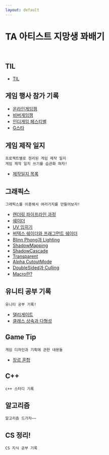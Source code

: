 ```yaml
---
layout: default
---
```


# TA 아티스트 지망생 꽈배기<br><br>

## TIL

* [TIL](./posts/TIL/리드미.html)

## 게임 행사 참가 기록
* [온라인게임잼](./posts/event/OnlineGameJam.html)
* [비버게임잼](./posts/event/biberGameJam.html)
* [인디게임 페스티벌](./posts/event/IndieFestival.html)
* [G스타](./posts/event/G-star.html)

## 게임 제작 일지
```
프로젝트별로 정리된 게임 제작 일지
게임 제작 일지 쓰기를 습관화 하자!
```
* [제작일지 목록](./posts/GameDevDiary/목차.html)


## 그래픽스
```
그래픽스를 이용해서 여러가지를 만들어보자!
```
* [렌더링 파이프라인 과정](./posts/graphics/rendering_pipeline.html)
* [쉐이더](./posts/graphics/shader_1.html)
* [UV 입히기](./posts/graphics/shader_2.html)
* [버텍스 쉐이더와 프래그먼트 쉐이더](./posts/graphics/shader_3.html)
* [Blinn Phong과 Lighting](./posts/graphics/shader_4.html)
* [ShadowMapping](./posts/graphics/shader_5.html)
* [ShadowCascade](./posts/graphics/shader_6.html)
* [Transparent](./posts/graphics/shader_7.html)
* [Alpha CutoutMode](./posts/graphics/shader_8.html)
* [DoubleSided과 Culling](./posts/graphics/shader_9.html)
* [Macro란?](./posts/graphics/Macro.html)



## 유니티 공부 기록
```
유니티 공부 기록!
```
* [델리게이트](./posts/unity/Delegate.html)
* [클래스 상속과 다형성](./posts/unity/Class.html)

## Game Tip
```
게임 디자인과 기획에 관한 내용들
```
* [장르 혼합](./posts/GameDevTip\MixGenre.html)


## C++
```
c++ 스터디 기록
```

## 알고리즘
```
알고리즘 드가자~~
```

## CS 정리!
```
CS 지식 공부 기록
```

